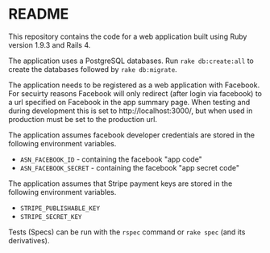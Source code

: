README
======

This repository contains the code for a web application built using Ruby version 1.9.3 and Rails 4.

The application uses a PostgreSQL databases. Run `rake db:create:all` to create the databases followed by `rake db:migrate`.

The application needs to be registered as a web application with Facebook. For secuirty reasons Facebook will only redirect (after login via facebook) to a url specified on Facebook in the app summary page. When testing and during development this is set to http://localhost:3000/, but when used in production must be set to the production url.

The application assumes facebook developer credentials are stored in the following environment variables.
  * `ASN_FACEBOOK_ID` - containing the facebook "app code"
  * `ASN_FACEBOOK_SECRET` - containing the facebook "app secret code"

The application assumes that Stripe payment keys are stored in the following environment variables.
  * `STRIPE_PUBLISHABLE_KEY`
  * `STRIPE_SECRET_KEY`

Tests (Specs) can be run with the `rspec` command or `rake spec` (and its derivatives).


